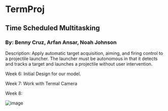# TermProj

## Time Scheduled Multitasking

### By: Benny Cruz, Arfan Ansar, Noah Johnson

Description: Apply automatic target acquisition, aiming, and 
firing control to a projectile launcher. The launcher must be 
autonomous in that it detects and tracks a target and launches 
a projectile without user intervention.

Week 6: Initial Design for our model.

Week 7: Work with Termal Camera

Week 8: 

![image](https://user-images.githubusercontent.com/123694704/222577944-6a93ee3a-615a-4e62-8a17-e6fa583c91a9.png)

